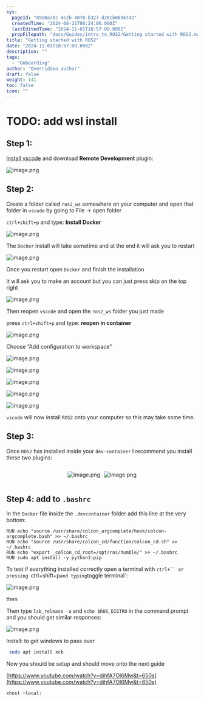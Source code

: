 ```yaml
---
sys:
  pageId: "89e0a78c-4e2b-4070-b327-d28cb0694742"
  createdTime: "2024-08-21T00:24:00.000Z"
  lastEditedTime: "2024-11-01T18:57:00.000Z"
  propFilepath: "docs/Guides/intro_to_ROS2/Getting started with ROS2.md"
title: "Getting started with ROS2"
date: "2024-11-01T18:57:00.000Z"
description: ""
tags:
  - "Onboarding"
author: "Overridden author"
draft: false
weight: 141
toc: false
icon: ""
---
```


# TODO: add wsl install

## Step 1:

[Install vscode](https://code.visualstudio.com/download) and download **Remote Development** plugin:

![image.png](https://prod-files-secure.s3.us-west-2.amazonaws.com/d518164a-d88e-44d1-a4ee-3adb3bd8bce0/efb52993-1881-4a40-b95e-6f020334f022/image.png?X-Amz-Algorithm=AWS4-HMAC-SHA256&X-Amz-Content-Sha256=UNSIGNED-PAYLOAD&X-Amz-Credential=ASIAZI2LB4667LKDG7CQ%2F20250325%2Fus-west-2%2Fs3%2Faws4_request&X-Amz-Date=20250325T181135Z&X-Amz-Expires=3600&X-Amz-Security-Token=IQoJb3JpZ2luX2VjELH%2F%2F%2F%2F%2F%2F%2F%2F%2F%2FwEaCXVzLXdlc3QtMiJHMEUCIBhJUB91SpQLRN8s1fqFR1JjZ8SEB2BnejkT558nJYY%2BAiEAqa0NXO%2FwYWNV%2BA%2BJnhMxsMERJF32ju2L3ZYZpdfr8nkq%2FwMIGhAAGgw2Mzc0MjMxODM4MDUiDAtWaxBJhRZdRlXQ4SrcA0HVv2j6ZQZQ1wK2%2B8jHB73tl4IpYxZVymwc%2FBmsqtaDBNzHiIUC5LQLEXH5RwkN1VrfG4aizS3tWWaPh%2FnTLS9ZEZx1ovkDb4q%2FrDla9JoJCd5OIihFIeJSKNWY794%2BbWThSdUsbe8ongLlk2oMlnYXnjpZkHCxySj%2B7xyV8OMdD2M7kcpbInyM5qWdhXTPc1EUr2wDptlqd2o3%2BcaY8LU6Ey0yx4z5eDZCiz%2FQ4bt2L%2BiE7aPbGrk6K4H4T4mp5ELRBwiIFR0e4UTqlbtoFqDYpJbDTJQfkvXnsPXz8tSxoLIOUZTfwXC%2FFJilt3RjOzVC%2Blx8kR78JvAe6coyupUHNCZT9l8U5qjdN2ZNBr8fro%2FPdQH2yfa4i4lvomvle9mNMTsobbDPrn2f9Z3IVvIn679Wvl8ngVFtw4fd3gsH%2B3k4JwDP5ZMGRR1Ilvr4RakHqNIlL9uJyX5nJcO9pKgov%2Be%2BrXo07TCjZ6IcZmH5y1Dgkl68GSD%2BfoeiAYbVf9BfW3N%2BwQQcCKiOTiBt%2FjALcORZJvZeTNEgvWaeL1ngvi8meflVSy3y%2Bgr4qOSd7ZI7I9TwYst50uS5ictid9tkybPj89GAgSYS0gFeYO72wF%2BM3Eo3h2rIFUJnMLbFi78GOqUB676235jEoBV6o%2FucpHXdN2%2Fzs72ZahyLFud4UBPQFWf0%2F3KYSfTB%2BEQkI24VIUFCKAEn%2BOzIhSyf3b6N2SgaEVlj%2FGBTINTbcM8RISOoRVDs5KpcXZ9USWcQJbtjY7jCAdBPaAp52A3VZO0C8TzTUAk5EWFI8gxk2PubTA5a5LTRJF60mn6ZQzxIxuMgf9XtolzNV0MLRU6t3%2BlkjHbvt9CcyGq0&X-Amz-Signature=3b658e739bff47f8a1a00f0e28a8fcead2fab1c5e296e4cc6132f86dcdb764f1&X-Amz-SignedHeaders=host&x-id=GetObject)

## Step 2:

Create a folder called `ros2_ws` somewhere on your computer and open that folder in `vscode` by going to File → open folder 

`ctrl+shift+p` and type: **Install Docker**

![image.png](https://prod-files-secure.s3.us-west-2.amazonaws.com/d518164a-d88e-44d1-a4ee-3adb3bd8bce0/2269dc0e-1cd5-47ff-bceb-c04ad9b2eab0/image.png?X-Amz-Algorithm=AWS4-HMAC-SHA256&X-Amz-Content-Sha256=UNSIGNED-PAYLOAD&X-Amz-Credential=ASIAZI2LB4667LKDG7CQ%2F20250325%2Fus-west-2%2Fs3%2Faws4_request&X-Amz-Date=20250325T181135Z&X-Amz-Expires=3600&X-Amz-Security-Token=IQoJb3JpZ2luX2VjELH%2F%2F%2F%2F%2F%2F%2F%2F%2F%2FwEaCXVzLXdlc3QtMiJHMEUCIBhJUB91SpQLRN8s1fqFR1JjZ8SEB2BnejkT558nJYY%2BAiEAqa0NXO%2FwYWNV%2BA%2BJnhMxsMERJF32ju2L3ZYZpdfr8nkq%2FwMIGhAAGgw2Mzc0MjMxODM4MDUiDAtWaxBJhRZdRlXQ4SrcA0HVv2j6ZQZQ1wK2%2B8jHB73tl4IpYxZVymwc%2FBmsqtaDBNzHiIUC5LQLEXH5RwkN1VrfG4aizS3tWWaPh%2FnTLS9ZEZx1ovkDb4q%2FrDla9JoJCd5OIihFIeJSKNWY794%2BbWThSdUsbe8ongLlk2oMlnYXnjpZkHCxySj%2B7xyV8OMdD2M7kcpbInyM5qWdhXTPc1EUr2wDptlqd2o3%2BcaY8LU6Ey0yx4z5eDZCiz%2FQ4bt2L%2BiE7aPbGrk6K4H4T4mp5ELRBwiIFR0e4UTqlbtoFqDYpJbDTJQfkvXnsPXz8tSxoLIOUZTfwXC%2FFJilt3RjOzVC%2Blx8kR78JvAe6coyupUHNCZT9l8U5qjdN2ZNBr8fro%2FPdQH2yfa4i4lvomvle9mNMTsobbDPrn2f9Z3IVvIn679Wvl8ngVFtw4fd3gsH%2B3k4JwDP5ZMGRR1Ilvr4RakHqNIlL9uJyX5nJcO9pKgov%2Be%2BrXo07TCjZ6IcZmH5y1Dgkl68GSD%2BfoeiAYbVf9BfW3N%2BwQQcCKiOTiBt%2FjALcORZJvZeTNEgvWaeL1ngvi8meflVSy3y%2Bgr4qOSd7ZI7I9TwYst50uS5ictid9tkybPj89GAgSYS0gFeYO72wF%2BM3Eo3h2rIFUJnMLbFi78GOqUB676235jEoBV6o%2FucpHXdN2%2Fzs72ZahyLFud4UBPQFWf0%2F3KYSfTB%2BEQkI24VIUFCKAEn%2BOzIhSyf3b6N2SgaEVlj%2FGBTINTbcM8RISOoRVDs5KpcXZ9USWcQJbtjY7jCAdBPaAp52A3VZO0C8TzTUAk5EWFI8gxk2PubTA5a5LTRJF60mn6ZQzxIxuMgf9XtolzNV0MLRU6t3%2BlkjHbvt9CcyGq0&X-Amz-Signature=3774b50d3411b398346afba1fcf0928f61972d53a42c36503459cc77b225e937&X-Amz-SignedHeaders=host&x-id=GetObject)

The `Docker` install will take sometime and at the end it will ask you to restart

![image.png](https://prod-files-secure.s3.us-west-2.amazonaws.com/d518164a-d88e-44d1-a4ee-3adb3bd8bce0/ed233f78-be33-4b1f-b89c-9c346c0e961e/image.png?X-Amz-Algorithm=AWS4-HMAC-SHA256&X-Amz-Content-Sha256=UNSIGNED-PAYLOAD&X-Amz-Credential=ASIAZI2LB4667LKDG7CQ%2F20250325%2Fus-west-2%2Fs3%2Faws4_request&X-Amz-Date=20250325T181135Z&X-Amz-Expires=3600&X-Amz-Security-Token=IQoJb3JpZ2luX2VjELH%2F%2F%2F%2F%2F%2F%2F%2F%2F%2FwEaCXVzLXdlc3QtMiJHMEUCIBhJUB91SpQLRN8s1fqFR1JjZ8SEB2BnejkT558nJYY%2BAiEAqa0NXO%2FwYWNV%2BA%2BJnhMxsMERJF32ju2L3ZYZpdfr8nkq%2FwMIGhAAGgw2Mzc0MjMxODM4MDUiDAtWaxBJhRZdRlXQ4SrcA0HVv2j6ZQZQ1wK2%2B8jHB73tl4IpYxZVymwc%2FBmsqtaDBNzHiIUC5LQLEXH5RwkN1VrfG4aizS3tWWaPh%2FnTLS9ZEZx1ovkDb4q%2FrDla9JoJCd5OIihFIeJSKNWY794%2BbWThSdUsbe8ongLlk2oMlnYXnjpZkHCxySj%2B7xyV8OMdD2M7kcpbInyM5qWdhXTPc1EUr2wDptlqd2o3%2BcaY8LU6Ey0yx4z5eDZCiz%2FQ4bt2L%2BiE7aPbGrk6K4H4T4mp5ELRBwiIFR0e4UTqlbtoFqDYpJbDTJQfkvXnsPXz8tSxoLIOUZTfwXC%2FFJilt3RjOzVC%2Blx8kR78JvAe6coyupUHNCZT9l8U5qjdN2ZNBr8fro%2FPdQH2yfa4i4lvomvle9mNMTsobbDPrn2f9Z3IVvIn679Wvl8ngVFtw4fd3gsH%2B3k4JwDP5ZMGRR1Ilvr4RakHqNIlL9uJyX5nJcO9pKgov%2Be%2BrXo07TCjZ6IcZmH5y1Dgkl68GSD%2BfoeiAYbVf9BfW3N%2BwQQcCKiOTiBt%2FjALcORZJvZeTNEgvWaeL1ngvi8meflVSy3y%2Bgr4qOSd7ZI7I9TwYst50uS5ictid9tkybPj89GAgSYS0gFeYO72wF%2BM3Eo3h2rIFUJnMLbFi78GOqUB676235jEoBV6o%2FucpHXdN2%2Fzs72ZahyLFud4UBPQFWf0%2F3KYSfTB%2BEQkI24VIUFCKAEn%2BOzIhSyf3b6N2SgaEVlj%2FGBTINTbcM8RISOoRVDs5KpcXZ9USWcQJbtjY7jCAdBPaAp52A3VZO0C8TzTUAk5EWFI8gxk2PubTA5a5LTRJF60mn6ZQzxIxuMgf9XtolzNV0MLRU6t3%2BlkjHbvt9CcyGq0&X-Amz-Signature=5c189935aa1441705335fa988e424aea13941a74c49a3499087b5e824f0654d4&X-Amz-SignedHeaders=host&x-id=GetObject)

Once you restart open `Docker` and finish the installation

It will ask you to make an account but you can just press skip on the top right

![image.png](https://prod-files-secure.s3.us-west-2.amazonaws.com/d518164a-d88e-44d1-a4ee-3adb3bd8bce0/21010ad9-1659-4fd9-9f59-9932a09b2a3d/image.png?X-Amz-Algorithm=AWS4-HMAC-SHA256&X-Amz-Content-Sha256=UNSIGNED-PAYLOAD&X-Amz-Credential=ASIAZI2LB4667LKDG7CQ%2F20250325%2Fus-west-2%2Fs3%2Faws4_request&X-Amz-Date=20250325T181135Z&X-Amz-Expires=3600&X-Amz-Security-Token=IQoJb3JpZ2luX2VjELH%2F%2F%2F%2F%2F%2F%2F%2F%2F%2FwEaCXVzLXdlc3QtMiJHMEUCIBhJUB91SpQLRN8s1fqFR1JjZ8SEB2BnejkT558nJYY%2BAiEAqa0NXO%2FwYWNV%2BA%2BJnhMxsMERJF32ju2L3ZYZpdfr8nkq%2FwMIGhAAGgw2Mzc0MjMxODM4MDUiDAtWaxBJhRZdRlXQ4SrcA0HVv2j6ZQZQ1wK2%2B8jHB73tl4IpYxZVymwc%2FBmsqtaDBNzHiIUC5LQLEXH5RwkN1VrfG4aizS3tWWaPh%2FnTLS9ZEZx1ovkDb4q%2FrDla9JoJCd5OIihFIeJSKNWY794%2BbWThSdUsbe8ongLlk2oMlnYXnjpZkHCxySj%2B7xyV8OMdD2M7kcpbInyM5qWdhXTPc1EUr2wDptlqd2o3%2BcaY8LU6Ey0yx4z5eDZCiz%2FQ4bt2L%2BiE7aPbGrk6K4H4T4mp5ELRBwiIFR0e4UTqlbtoFqDYpJbDTJQfkvXnsPXz8tSxoLIOUZTfwXC%2FFJilt3RjOzVC%2Blx8kR78JvAe6coyupUHNCZT9l8U5qjdN2ZNBr8fro%2FPdQH2yfa4i4lvomvle9mNMTsobbDPrn2f9Z3IVvIn679Wvl8ngVFtw4fd3gsH%2B3k4JwDP5ZMGRR1Ilvr4RakHqNIlL9uJyX5nJcO9pKgov%2Be%2BrXo07TCjZ6IcZmH5y1Dgkl68GSD%2BfoeiAYbVf9BfW3N%2BwQQcCKiOTiBt%2FjALcORZJvZeTNEgvWaeL1ngvi8meflVSy3y%2Bgr4qOSd7ZI7I9TwYst50uS5ictid9tkybPj89GAgSYS0gFeYO72wF%2BM3Eo3h2rIFUJnMLbFi78GOqUB676235jEoBV6o%2FucpHXdN2%2Fzs72ZahyLFud4UBPQFWf0%2F3KYSfTB%2BEQkI24VIUFCKAEn%2BOzIhSyf3b6N2SgaEVlj%2FGBTINTbcM8RISOoRVDs5KpcXZ9USWcQJbtjY7jCAdBPaAp52A3VZO0C8TzTUAk5EWFI8gxk2PubTA5a5LTRJF60mn6ZQzxIxuMgf9XtolzNV0MLRU6t3%2BlkjHbvt9CcyGq0&X-Amz-Signature=9fd4efdb18a9bcb1678dccb17201a17a6a2531450fff91c35151d51ae309a713&X-Amz-SignedHeaders=host&x-id=GetObject)

Then reopen `vscode` and open the `ros2_ws` folder you just made

press `ctrl+shift+p` and type: **reopen in container**

![image.png](https://prod-files-secure.s3.us-west-2.amazonaws.com/d518164a-d88e-44d1-a4ee-3adb3bd8bce0/4e93b8c2-41ad-488c-8095-c74205196118/image.png?X-Amz-Algorithm=AWS4-HMAC-SHA256&X-Amz-Content-Sha256=UNSIGNED-PAYLOAD&X-Amz-Credential=ASIAZI2LB4667LKDG7CQ%2F20250325%2Fus-west-2%2Fs3%2Faws4_request&X-Amz-Date=20250325T181135Z&X-Amz-Expires=3600&X-Amz-Security-Token=IQoJb3JpZ2luX2VjELH%2F%2F%2F%2F%2F%2F%2F%2F%2F%2FwEaCXVzLXdlc3QtMiJHMEUCIBhJUB91SpQLRN8s1fqFR1JjZ8SEB2BnejkT558nJYY%2BAiEAqa0NXO%2FwYWNV%2BA%2BJnhMxsMERJF32ju2L3ZYZpdfr8nkq%2FwMIGhAAGgw2Mzc0MjMxODM4MDUiDAtWaxBJhRZdRlXQ4SrcA0HVv2j6ZQZQ1wK2%2B8jHB73tl4IpYxZVymwc%2FBmsqtaDBNzHiIUC5LQLEXH5RwkN1VrfG4aizS3tWWaPh%2FnTLS9ZEZx1ovkDb4q%2FrDla9JoJCd5OIihFIeJSKNWY794%2BbWThSdUsbe8ongLlk2oMlnYXnjpZkHCxySj%2B7xyV8OMdD2M7kcpbInyM5qWdhXTPc1EUr2wDptlqd2o3%2BcaY8LU6Ey0yx4z5eDZCiz%2FQ4bt2L%2BiE7aPbGrk6K4H4T4mp5ELRBwiIFR0e4UTqlbtoFqDYpJbDTJQfkvXnsPXz8tSxoLIOUZTfwXC%2FFJilt3RjOzVC%2Blx8kR78JvAe6coyupUHNCZT9l8U5qjdN2ZNBr8fro%2FPdQH2yfa4i4lvomvle9mNMTsobbDPrn2f9Z3IVvIn679Wvl8ngVFtw4fd3gsH%2B3k4JwDP5ZMGRR1Ilvr4RakHqNIlL9uJyX5nJcO9pKgov%2Be%2BrXo07TCjZ6IcZmH5y1Dgkl68GSD%2BfoeiAYbVf9BfW3N%2BwQQcCKiOTiBt%2FjALcORZJvZeTNEgvWaeL1ngvi8meflVSy3y%2Bgr4qOSd7ZI7I9TwYst50uS5ictid9tkybPj89GAgSYS0gFeYO72wF%2BM3Eo3h2rIFUJnMLbFi78GOqUB676235jEoBV6o%2FucpHXdN2%2Fzs72ZahyLFud4UBPQFWf0%2F3KYSfTB%2BEQkI24VIUFCKAEn%2BOzIhSyf3b6N2SgaEVlj%2FGBTINTbcM8RISOoRVDs5KpcXZ9USWcQJbtjY7jCAdBPaAp52A3VZO0C8TzTUAk5EWFI8gxk2PubTA5a5LTRJF60mn6ZQzxIxuMgf9XtolzNV0MLRU6t3%2BlkjHbvt9CcyGq0&X-Amz-Signature=49dddd178a8d9b38b7e34e449d025dfa00b2e946565b3edf8ba3d474a4d55f66&X-Amz-SignedHeaders=host&x-id=GetObject)

Choose “Add configuration to workspace”

![image.png](https://prod-files-secure.s3.us-west-2.amazonaws.com/d518164a-d88e-44d1-a4ee-3adb3bd8bce0/9560b282-5060-4989-ba37-97e7b2c22476/image.png?X-Amz-Algorithm=AWS4-HMAC-SHA256&X-Amz-Content-Sha256=UNSIGNED-PAYLOAD&X-Amz-Credential=ASIAZI2LB4667LKDG7CQ%2F20250325%2Fus-west-2%2Fs3%2Faws4_request&X-Amz-Date=20250325T181135Z&X-Amz-Expires=3600&X-Amz-Security-Token=IQoJb3JpZ2luX2VjELH%2F%2F%2F%2F%2F%2F%2F%2F%2F%2FwEaCXVzLXdlc3QtMiJHMEUCIBhJUB91SpQLRN8s1fqFR1JjZ8SEB2BnejkT558nJYY%2BAiEAqa0NXO%2FwYWNV%2BA%2BJnhMxsMERJF32ju2L3ZYZpdfr8nkq%2FwMIGhAAGgw2Mzc0MjMxODM4MDUiDAtWaxBJhRZdRlXQ4SrcA0HVv2j6ZQZQ1wK2%2B8jHB73tl4IpYxZVymwc%2FBmsqtaDBNzHiIUC5LQLEXH5RwkN1VrfG4aizS3tWWaPh%2FnTLS9ZEZx1ovkDb4q%2FrDla9JoJCd5OIihFIeJSKNWY794%2BbWThSdUsbe8ongLlk2oMlnYXnjpZkHCxySj%2B7xyV8OMdD2M7kcpbInyM5qWdhXTPc1EUr2wDptlqd2o3%2BcaY8LU6Ey0yx4z5eDZCiz%2FQ4bt2L%2BiE7aPbGrk6K4H4T4mp5ELRBwiIFR0e4UTqlbtoFqDYpJbDTJQfkvXnsPXz8tSxoLIOUZTfwXC%2FFJilt3RjOzVC%2Blx8kR78JvAe6coyupUHNCZT9l8U5qjdN2ZNBr8fro%2FPdQH2yfa4i4lvomvle9mNMTsobbDPrn2f9Z3IVvIn679Wvl8ngVFtw4fd3gsH%2B3k4JwDP5ZMGRR1Ilvr4RakHqNIlL9uJyX5nJcO9pKgov%2Be%2BrXo07TCjZ6IcZmH5y1Dgkl68GSD%2BfoeiAYbVf9BfW3N%2BwQQcCKiOTiBt%2FjALcORZJvZeTNEgvWaeL1ngvi8meflVSy3y%2Bgr4qOSd7ZI7I9TwYst50uS5ictid9tkybPj89GAgSYS0gFeYO72wF%2BM3Eo3h2rIFUJnMLbFi78GOqUB676235jEoBV6o%2FucpHXdN2%2Fzs72ZahyLFud4UBPQFWf0%2F3KYSfTB%2BEQkI24VIUFCKAEn%2BOzIhSyf3b6N2SgaEVlj%2FGBTINTbcM8RISOoRVDs5KpcXZ9USWcQJbtjY7jCAdBPaAp52A3VZO0C8TzTUAk5EWFI8gxk2PubTA5a5LTRJF60mn6ZQzxIxuMgf9XtolzNV0MLRU6t3%2BlkjHbvt9CcyGq0&X-Amz-Signature=5e3c57b62835c3fce1f0083042864ebcf331d2e77acc73df36dde33483a1a941&X-Amz-SignedHeaders=host&x-id=GetObject)

![image.png](https://prod-files-secure.s3.us-west-2.amazonaws.com/d518164a-d88e-44d1-a4ee-3adb3bd8bce0/2ee63f81-886b-48e8-a553-dc6e5eac99e4/image.png?X-Amz-Algorithm=AWS4-HMAC-SHA256&X-Amz-Content-Sha256=UNSIGNED-PAYLOAD&X-Amz-Credential=ASIAZI2LB4667LKDG7CQ%2F20250325%2Fus-west-2%2Fs3%2Faws4_request&X-Amz-Date=20250325T181135Z&X-Amz-Expires=3600&X-Amz-Security-Token=IQoJb3JpZ2luX2VjELH%2F%2F%2F%2F%2F%2F%2F%2F%2F%2FwEaCXVzLXdlc3QtMiJHMEUCIBhJUB91SpQLRN8s1fqFR1JjZ8SEB2BnejkT558nJYY%2BAiEAqa0NXO%2FwYWNV%2BA%2BJnhMxsMERJF32ju2L3ZYZpdfr8nkq%2FwMIGhAAGgw2Mzc0MjMxODM4MDUiDAtWaxBJhRZdRlXQ4SrcA0HVv2j6ZQZQ1wK2%2B8jHB73tl4IpYxZVymwc%2FBmsqtaDBNzHiIUC5LQLEXH5RwkN1VrfG4aizS3tWWaPh%2FnTLS9ZEZx1ovkDb4q%2FrDla9JoJCd5OIihFIeJSKNWY794%2BbWThSdUsbe8ongLlk2oMlnYXnjpZkHCxySj%2B7xyV8OMdD2M7kcpbInyM5qWdhXTPc1EUr2wDptlqd2o3%2BcaY8LU6Ey0yx4z5eDZCiz%2FQ4bt2L%2BiE7aPbGrk6K4H4T4mp5ELRBwiIFR0e4UTqlbtoFqDYpJbDTJQfkvXnsPXz8tSxoLIOUZTfwXC%2FFJilt3RjOzVC%2Blx8kR78JvAe6coyupUHNCZT9l8U5qjdN2ZNBr8fro%2FPdQH2yfa4i4lvomvle9mNMTsobbDPrn2f9Z3IVvIn679Wvl8ngVFtw4fd3gsH%2B3k4JwDP5ZMGRR1Ilvr4RakHqNIlL9uJyX5nJcO9pKgov%2Be%2BrXo07TCjZ6IcZmH5y1Dgkl68GSD%2BfoeiAYbVf9BfW3N%2BwQQcCKiOTiBt%2FjALcORZJvZeTNEgvWaeL1ngvi8meflVSy3y%2Bgr4qOSd7ZI7I9TwYst50uS5ictid9tkybPj89GAgSYS0gFeYO72wF%2BM3Eo3h2rIFUJnMLbFi78GOqUB676235jEoBV6o%2FucpHXdN2%2Fzs72ZahyLFud4UBPQFWf0%2F3KYSfTB%2BEQkI24VIUFCKAEn%2BOzIhSyf3b6N2SgaEVlj%2FGBTINTbcM8RISOoRVDs5KpcXZ9USWcQJbtjY7jCAdBPaAp52A3VZO0C8TzTUAk5EWFI8gxk2PubTA5a5LTRJF60mn6ZQzxIxuMgf9XtolzNV0MLRU6t3%2BlkjHbvt9CcyGq0&X-Amz-Signature=d1e775e8eb6e7a0aafd6bba39e6719fab070f874aa795b3b908d9a577021171b&X-Amz-SignedHeaders=host&x-id=GetObject)

![image.png](https://prod-files-secure.s3.us-west-2.amazonaws.com/d518164a-d88e-44d1-a4ee-3adb3bd8bce0/ae1580b2-b048-407e-aed9-b584224a7a04/image.png?X-Amz-Algorithm=AWS4-HMAC-SHA256&X-Amz-Content-Sha256=UNSIGNED-PAYLOAD&X-Amz-Credential=ASIAZI2LB4667LKDG7CQ%2F20250325%2Fus-west-2%2Fs3%2Faws4_request&X-Amz-Date=20250325T181135Z&X-Amz-Expires=3600&X-Amz-Security-Token=IQoJb3JpZ2luX2VjELH%2F%2F%2F%2F%2F%2F%2F%2F%2F%2FwEaCXVzLXdlc3QtMiJHMEUCIBhJUB91SpQLRN8s1fqFR1JjZ8SEB2BnejkT558nJYY%2BAiEAqa0NXO%2FwYWNV%2BA%2BJnhMxsMERJF32ju2L3ZYZpdfr8nkq%2FwMIGhAAGgw2Mzc0MjMxODM4MDUiDAtWaxBJhRZdRlXQ4SrcA0HVv2j6ZQZQ1wK2%2B8jHB73tl4IpYxZVymwc%2FBmsqtaDBNzHiIUC5LQLEXH5RwkN1VrfG4aizS3tWWaPh%2FnTLS9ZEZx1ovkDb4q%2FrDla9JoJCd5OIihFIeJSKNWY794%2BbWThSdUsbe8ongLlk2oMlnYXnjpZkHCxySj%2B7xyV8OMdD2M7kcpbInyM5qWdhXTPc1EUr2wDptlqd2o3%2BcaY8LU6Ey0yx4z5eDZCiz%2FQ4bt2L%2BiE7aPbGrk6K4H4T4mp5ELRBwiIFR0e4UTqlbtoFqDYpJbDTJQfkvXnsPXz8tSxoLIOUZTfwXC%2FFJilt3RjOzVC%2Blx8kR78JvAe6coyupUHNCZT9l8U5qjdN2ZNBr8fro%2FPdQH2yfa4i4lvomvle9mNMTsobbDPrn2f9Z3IVvIn679Wvl8ngVFtw4fd3gsH%2B3k4JwDP5ZMGRR1Ilvr4RakHqNIlL9uJyX5nJcO9pKgov%2Be%2BrXo07TCjZ6IcZmH5y1Dgkl68GSD%2BfoeiAYbVf9BfW3N%2BwQQcCKiOTiBt%2FjALcORZJvZeTNEgvWaeL1ngvi8meflVSy3y%2Bgr4qOSd7ZI7I9TwYst50uS5ictid9tkybPj89GAgSYS0gFeYO72wF%2BM3Eo3h2rIFUJnMLbFi78GOqUB676235jEoBV6o%2FucpHXdN2%2Fzs72ZahyLFud4UBPQFWf0%2F3KYSfTB%2BEQkI24VIUFCKAEn%2BOzIhSyf3b6N2SgaEVlj%2FGBTINTbcM8RISOoRVDs5KpcXZ9USWcQJbtjY7jCAdBPaAp52A3VZO0C8TzTUAk5EWFI8gxk2PubTA5a5LTRJF60mn6ZQzxIxuMgf9XtolzNV0MLRU6t3%2BlkjHbvt9CcyGq0&X-Amz-Signature=74d9f09afa61dca9d8155cae3f5d12426a165f277d446bf2df2d824b69e91ce2&X-Amz-SignedHeaders=host&x-id=GetObject)

![image.png](https://prod-files-secure.s3.us-west-2.amazonaws.com/d518164a-d88e-44d1-a4ee-3adb3bd8bce0/53255b28-f75e-430f-b9e3-c0ac8577e42b/image.png?X-Amz-Algorithm=AWS4-HMAC-SHA256&X-Amz-Content-Sha256=UNSIGNED-PAYLOAD&X-Amz-Credential=ASIAZI2LB4667LKDG7CQ%2F20250325%2Fus-west-2%2Fs3%2Faws4_request&X-Amz-Date=20250325T181135Z&X-Amz-Expires=3600&X-Amz-Security-Token=IQoJb3JpZ2luX2VjELH%2F%2F%2F%2F%2F%2F%2F%2F%2F%2FwEaCXVzLXdlc3QtMiJHMEUCIBhJUB91SpQLRN8s1fqFR1JjZ8SEB2BnejkT558nJYY%2BAiEAqa0NXO%2FwYWNV%2BA%2BJnhMxsMERJF32ju2L3ZYZpdfr8nkq%2FwMIGhAAGgw2Mzc0MjMxODM4MDUiDAtWaxBJhRZdRlXQ4SrcA0HVv2j6ZQZQ1wK2%2B8jHB73tl4IpYxZVymwc%2FBmsqtaDBNzHiIUC5LQLEXH5RwkN1VrfG4aizS3tWWaPh%2FnTLS9ZEZx1ovkDb4q%2FrDla9JoJCd5OIihFIeJSKNWY794%2BbWThSdUsbe8ongLlk2oMlnYXnjpZkHCxySj%2B7xyV8OMdD2M7kcpbInyM5qWdhXTPc1EUr2wDptlqd2o3%2BcaY8LU6Ey0yx4z5eDZCiz%2FQ4bt2L%2BiE7aPbGrk6K4H4T4mp5ELRBwiIFR0e4UTqlbtoFqDYpJbDTJQfkvXnsPXz8tSxoLIOUZTfwXC%2FFJilt3RjOzVC%2Blx8kR78JvAe6coyupUHNCZT9l8U5qjdN2ZNBr8fro%2FPdQH2yfa4i4lvomvle9mNMTsobbDPrn2f9Z3IVvIn679Wvl8ngVFtw4fd3gsH%2B3k4JwDP5ZMGRR1Ilvr4RakHqNIlL9uJyX5nJcO9pKgov%2Be%2BrXo07TCjZ6IcZmH5y1Dgkl68GSD%2BfoeiAYbVf9BfW3N%2BwQQcCKiOTiBt%2FjALcORZJvZeTNEgvWaeL1ngvi8meflVSy3y%2Bgr4qOSd7ZI7I9TwYst50uS5ictid9tkybPj89GAgSYS0gFeYO72wF%2BM3Eo3h2rIFUJnMLbFi78GOqUB676235jEoBV6o%2FucpHXdN2%2Fzs72ZahyLFud4UBPQFWf0%2F3KYSfTB%2BEQkI24VIUFCKAEn%2BOzIhSyf3b6N2SgaEVlj%2FGBTINTbcM8RISOoRVDs5KpcXZ9USWcQJbtjY7jCAdBPaAp52A3VZO0C8TzTUAk5EWFI8gxk2PubTA5a5LTRJF60mn6ZQzxIxuMgf9XtolzNV0MLRU6t3%2BlkjHbvt9CcyGq0&X-Amz-Signature=0bc8e9d12ae8b339c07c5f78860233858bad42e46bda567d4b011a32b25f5d5f&X-Amz-SignedHeaders=host&x-id=GetObject)

![image.png](https://prod-files-secure.s3.us-west-2.amazonaws.com/d518164a-d88e-44d1-a4ee-3adb3bd8bce0/7c562767-5af9-4ffb-97d1-327bcdf4ee00/image.png?X-Amz-Algorithm=AWS4-HMAC-SHA256&X-Amz-Content-Sha256=UNSIGNED-PAYLOAD&X-Amz-Credential=ASIAZI2LB4667LKDG7CQ%2F20250325%2Fus-west-2%2Fs3%2Faws4_request&X-Amz-Date=20250325T181135Z&X-Amz-Expires=3600&X-Amz-Security-Token=IQoJb3JpZ2luX2VjELH%2F%2F%2F%2F%2F%2F%2F%2F%2F%2FwEaCXVzLXdlc3QtMiJHMEUCIBhJUB91SpQLRN8s1fqFR1JjZ8SEB2BnejkT558nJYY%2BAiEAqa0NXO%2FwYWNV%2BA%2BJnhMxsMERJF32ju2L3ZYZpdfr8nkq%2FwMIGhAAGgw2Mzc0MjMxODM4MDUiDAtWaxBJhRZdRlXQ4SrcA0HVv2j6ZQZQ1wK2%2B8jHB73tl4IpYxZVymwc%2FBmsqtaDBNzHiIUC5LQLEXH5RwkN1VrfG4aizS3tWWaPh%2FnTLS9ZEZx1ovkDb4q%2FrDla9JoJCd5OIihFIeJSKNWY794%2BbWThSdUsbe8ongLlk2oMlnYXnjpZkHCxySj%2B7xyV8OMdD2M7kcpbInyM5qWdhXTPc1EUr2wDptlqd2o3%2BcaY8LU6Ey0yx4z5eDZCiz%2FQ4bt2L%2BiE7aPbGrk6K4H4T4mp5ELRBwiIFR0e4UTqlbtoFqDYpJbDTJQfkvXnsPXz8tSxoLIOUZTfwXC%2FFJilt3RjOzVC%2Blx8kR78JvAe6coyupUHNCZT9l8U5qjdN2ZNBr8fro%2FPdQH2yfa4i4lvomvle9mNMTsobbDPrn2f9Z3IVvIn679Wvl8ngVFtw4fd3gsH%2B3k4JwDP5ZMGRR1Ilvr4RakHqNIlL9uJyX5nJcO9pKgov%2Be%2BrXo07TCjZ6IcZmH5y1Dgkl68GSD%2BfoeiAYbVf9BfW3N%2BwQQcCKiOTiBt%2FjALcORZJvZeTNEgvWaeL1ngvi8meflVSy3y%2Bgr4qOSd7ZI7I9TwYst50uS5ictid9tkybPj89GAgSYS0gFeYO72wF%2BM3Eo3h2rIFUJnMLbFi78GOqUB676235jEoBV6o%2FucpHXdN2%2Fzs72ZahyLFud4UBPQFWf0%2F3KYSfTB%2BEQkI24VIUFCKAEn%2BOzIhSyf3b6N2SgaEVlj%2FGBTINTbcM8RISOoRVDs5KpcXZ9USWcQJbtjY7jCAdBPaAp52A3VZO0C8TzTUAk5EWFI8gxk2PubTA5a5LTRJF60mn6ZQzxIxuMgf9XtolzNV0MLRU6t3%2BlkjHbvt9CcyGq0&X-Amz-Signature=9f1dc864d635e997b08f81b62f5923d30508fdb239332439f7b38b3af0e1337c&X-Amz-SignedHeaders=host&x-id=GetObject)

`vscode` will now install `ROS2` onto your computer so this may take some time.

## Step 3:

Once `ROS2` has installed inside your `dev-container` I recommend you install these two plugins:

<div style="display: flex;flex-direction: row; column-gap:10px; max-width: 630px;justify-content: center;">
<div>

![image.png](https://prod-files-secure.s3.us-west-2.amazonaws.com/d518164a-d88e-44d1-a4ee-3adb3bd8bce0/3fc3d550-5a54-4ba1-ba6b-faa01cdb7369/image.png?X-Amz-Algorithm=AWS4-HMAC-SHA256&X-Amz-Content-Sha256=UNSIGNED-PAYLOAD&X-Amz-Credential=ASIAZI2LB466TOLO6WGR%2F20250325%2Fus-west-2%2Fs3%2Faws4_request&X-Amz-Date=20250325T181139Z&X-Amz-Expires=3600&X-Amz-Security-Token=IQoJb3JpZ2luX2VjELH%2F%2F%2F%2F%2F%2F%2F%2F%2F%2FwEaCXVzLXdlc3QtMiJIMEYCIQCgdE3Hl3QpJsES8fmjebzDtx1Kw9HpwW7GFMzg3eCk%2FwIhAPJ%2FqcCBDIalziPT8Se9SCLWEeyd7PUnmL%2B4T9pTDds1Kv8DCBoQABoMNjM3NDIzMTgzODA1IgwfeC1mTCMnPmSc9oAq3AP9uNVFO2pp2rujfy5SDWYu7CeDV7FV%2BqphPVk7snDy0l7sSYwibDgBrRnMrCTAs%2BWqdz5Fof4Daj4fN%2Bgoj8CJCGrkG99NHXbJtJubpweg71GeTsdSCRXg5z5OO%2FIsCYvutMJoTsRSv%2F3bKZFrIrncxm6vk%2FGyELFpDz3QkzMkldMBVXb7A7KTuwZGtorjAUj75kD9eUvi3f0noNILfP08yLJNUloXW4smhzkl24LJJ24OivZnDB9avHonCfJ0J96hPOHRC3RcREHP7yCUtK7aFqIfFVXfxrbgnPApFn5n2wMEptnHViE%2FdUmxbMtis63l6vGwhPtv4BsXRwVJXMfC6uxHO5lxeAYL5%2BBqD6XkIowPG76XlxEU4WUr%2BdkfA0nFZWQuzsCRV5iwO%2BMzNB3OBZfOqMXi3xRkfbIoF4hsi62vFDSvvKe%2FXVagUQU7t9AJ6tYJoj0XzH3GdiYIoKqCUqEcanQcvqTkz34SIgnyC6siwLyP251grbe4b9HkaoArhIOBDJtbEHo%2BPOi27dvwhKDLJZMLppTkaOvJoKGN5ecvBhAq5Pscddt0o6pqWZzjsREzcv1QCJTlGiSiGdWJjRsEyMQtUd2sECLHqRlfzTBKM7JCFiBfTM9%2BtjDWxIu%2FBjqkAZkv6wy%2FcUGigKEgMzJ3Wbch0Qz7oxdtYyqSZO4sPKW8mITcF64zkKhbf%2B3zoaywjYwzEIrmyLQLAZCi%2B8PA1chs9IH8nJ1sC7NxveJOmhQkJ5D38dnaPDTGOYnjhm%2BiZqfJL0T4kY%2FfShQIaUXEWJNIrPvBCpxg9fRUAiGYDKoreqXgJGbc0xddpsfgwiFu%2FjxIRtIvzohCduFCkICCl5ClvTHa&X-Amz-Signature=1d512fc056c0f00614fbb000e4446dff08082fb067e6ca8a11e764f252df4599&X-Amz-SignedHeaders=host&x-id=GetObject)

</div>
<div>

![image.png](https://prod-files-secure.s3.us-west-2.amazonaws.com/d518164a-d88e-44d1-a4ee-3adb3bd8bce0/d994cc66-13c2-4093-a5a3-f84cf4601a82/image.png?X-Amz-Algorithm=AWS4-HMAC-SHA256&X-Amz-Content-Sha256=UNSIGNED-PAYLOAD&X-Amz-Credential=ASIAZI2LB4663DRK3OGH%2F20250325%2Fus-west-2%2Fs3%2Faws4_request&X-Amz-Date=20250325T181146Z&X-Amz-Expires=3600&X-Amz-Security-Token=IQoJb3JpZ2luX2VjELH%2F%2F%2F%2F%2F%2F%2F%2F%2F%2FwEaCXVzLXdlc3QtMiJIMEYCIQCwVxxx%2FepyKxuFbR2cYb25LYoZ%2FyqCN6VICOJ3HEwMogIhAM9cNzq8LtUkA8vuxTaZcgkbrVaLrMwkXgpiaJK5HddFKv8DCBoQABoMNjM3NDIzMTgzODA1Igz1dSpNiT8132KQiZsq3ANS4rBgTpbt1hV6St5nLyzCkSuq9QseX7PLZ2qtZW%2BWZGYgHEowhAHFFBbse5rUWZQsYUsqINli6OmExd%2Fnnk%2BylzKa8%2F7MVwghX3ehzaHENp6ZwxWBgC10uPI0NPd8DhEjufQ83Gl6%2BIhO1%2F4dDwvjlgB0wrG4%2BJWjQtPZpIA7kuU26Og4uukjMBgzb8oWmqPsMNxWQUS1U%2Bg4Np6UI2Kk8S0HnfJjsisHp1XqHdHMWPjxnK0hHm%2B2wJW3iuzJyExYrSbBTUDtWhfT%2B9nmmws3AinFPEg3tHSrqyd3JxJ0GjPS5xhNjlVTAIRkI9kcjU0PaA5x6AYYDNQkkczot36FAxzFYsy4z4wsSO1h3zmKo1xqPMJzVOceeyyDpBLCdgKAHYxp8uJTPh%2FM92Tgv8rUvyYEpKl9TELW3rBtIqkXAgixah7XJ2uoDv%2Bo9P0KNbacy5fg7df4yNQpv2p6ZnORT1okVW0UJUAnBqXstjaiyuZnam9Bjx7uXuR2K%2FPDJYWc5nqrM4HTyJDTohWyiaO7xBTkdvikBCpJt78VaeED8OsBznP5tB4KDETrNeBaupSoa5c7Jb1gtu%2FF1t52456b7CU0AnzuJbBZnMZ9U3oDaicrTNhznP4vF95WxDDxxIu%2FBjqkAW8Mt6h0NpaNvjrQjiZsW5FM7Vi0ylxWkqpuOxCdmDq0yYxvF7D5F6z0XY343yNq8hHzbECAhfXwB1lVpMrADV%2F4wZrk2r44Yis%2BRirHL8syfJx7Bp4mZkfcOjhUfO7Us2tgGurFOzu8pM4rfWlpgEDMRU0FWe0N8Ntjrn9ntrn8EtKIciqOamdOmpX2V1FZbTMcr0fB3w2PojGay9nR9Sjnddq8&X-Amz-Signature=6f624b4113efce67049fc9669771166a716e11e0595a22335e0840be8b7f6e93&X-Amz-SignedHeaders=host&x-id=GetObject)

</div>
</div>

## Step 4: add to `.bashrc`

In the `Docker` file inside the `.devcontainer` folder add this line at the very bottom: 

```docker
RUN echo "source /usr/share/colcon_argcomplete/hook/colcon-argcomplete.bash" >> ~/.bashrc
RUN echo "source /usr/share/colcon_cd/function/colcon_cd.sh" >> ~/.bashrc
RUN echo "export _colcon_cd_root=/opt/ros/humble/" >> ~/.bashrc
RUN sudo apt install -y python3-pip 
```

To test if everything installed correctly open a terminal with `ctrl+`` or pressing `ctrl+shift+p` and typing `toggle terminal`:

![image.png](https://prod-files-secure.s3.us-west-2.amazonaws.com/d518164a-d88e-44d1-a4ee-3adb3bd8bce0/6a4943d8-b04e-4c02-9a58-775f3384d1a5/image.png?X-Amz-Algorithm=AWS4-HMAC-SHA256&X-Amz-Content-Sha256=UNSIGNED-PAYLOAD&X-Amz-Credential=ASIAZI2LB4667LKDG7CQ%2F20250325%2Fus-west-2%2Fs3%2Faws4_request&X-Amz-Date=20250325T181135Z&X-Amz-Expires=3600&X-Amz-Security-Token=IQoJb3JpZ2luX2VjELH%2F%2F%2F%2F%2F%2F%2F%2F%2F%2FwEaCXVzLXdlc3QtMiJHMEUCIBhJUB91SpQLRN8s1fqFR1JjZ8SEB2BnejkT558nJYY%2BAiEAqa0NXO%2FwYWNV%2BA%2BJnhMxsMERJF32ju2L3ZYZpdfr8nkq%2FwMIGhAAGgw2Mzc0MjMxODM4MDUiDAtWaxBJhRZdRlXQ4SrcA0HVv2j6ZQZQ1wK2%2B8jHB73tl4IpYxZVymwc%2FBmsqtaDBNzHiIUC5LQLEXH5RwkN1VrfG4aizS3tWWaPh%2FnTLS9ZEZx1ovkDb4q%2FrDla9JoJCd5OIihFIeJSKNWY794%2BbWThSdUsbe8ongLlk2oMlnYXnjpZkHCxySj%2B7xyV8OMdD2M7kcpbInyM5qWdhXTPc1EUr2wDptlqd2o3%2BcaY8LU6Ey0yx4z5eDZCiz%2FQ4bt2L%2BiE7aPbGrk6K4H4T4mp5ELRBwiIFR0e4UTqlbtoFqDYpJbDTJQfkvXnsPXz8tSxoLIOUZTfwXC%2FFJilt3RjOzVC%2Blx8kR78JvAe6coyupUHNCZT9l8U5qjdN2ZNBr8fro%2FPdQH2yfa4i4lvomvle9mNMTsobbDPrn2f9Z3IVvIn679Wvl8ngVFtw4fd3gsH%2B3k4JwDP5ZMGRR1Ilvr4RakHqNIlL9uJyX5nJcO9pKgov%2Be%2BrXo07TCjZ6IcZmH5y1Dgkl68GSD%2BfoeiAYbVf9BfW3N%2BwQQcCKiOTiBt%2FjALcORZJvZeTNEgvWaeL1ngvi8meflVSy3y%2Bgr4qOSd7ZI7I9TwYst50uS5ictid9tkybPj89GAgSYS0gFeYO72wF%2BM3Eo3h2rIFUJnMLbFi78GOqUB676235jEoBV6o%2FucpHXdN2%2Fzs72ZahyLFud4UBPQFWf0%2F3KYSfTB%2BEQkI24VIUFCKAEn%2BOzIhSyf3b6N2SgaEVlj%2FGBTINTbcM8RISOoRVDs5KpcXZ9USWcQJbtjY7jCAdBPaAp52A3VZO0C8TzTUAk5EWFI8gxk2PubTA5a5LTRJF60mn6ZQzxIxuMgf9XtolzNV0MLRU6t3%2BlkjHbvt9CcyGq0&X-Amz-Signature=97e3b6201d721747541f3412cad0f09cda0848129a2092957fcc22dd2c1ff2fa&X-Amz-SignedHeaders=host&x-id=GetObject)

then 

Then type `lsb_release -a` and `echo $ROS_DISTRO` in the command prompt and you should get similar responses:

![image.png](https://prod-files-secure.s3.us-west-2.amazonaws.com/d518164a-d88e-44d1-a4ee-3adb3bd8bce0/3e635dec-a805-4e85-8b9e-d000e5b71a4e/image.png?X-Amz-Algorithm=AWS4-HMAC-SHA256&X-Amz-Content-Sha256=UNSIGNED-PAYLOAD&X-Amz-Credential=ASIAZI2LB4667LKDG7CQ%2F20250325%2Fus-west-2%2Fs3%2Faws4_request&X-Amz-Date=20250325T181135Z&X-Amz-Expires=3600&X-Amz-Security-Token=IQoJb3JpZ2luX2VjELH%2F%2F%2F%2F%2F%2F%2F%2F%2F%2FwEaCXVzLXdlc3QtMiJHMEUCIBhJUB91SpQLRN8s1fqFR1JjZ8SEB2BnejkT558nJYY%2BAiEAqa0NXO%2FwYWNV%2BA%2BJnhMxsMERJF32ju2L3ZYZpdfr8nkq%2FwMIGhAAGgw2Mzc0MjMxODM4MDUiDAtWaxBJhRZdRlXQ4SrcA0HVv2j6ZQZQ1wK2%2B8jHB73tl4IpYxZVymwc%2FBmsqtaDBNzHiIUC5LQLEXH5RwkN1VrfG4aizS3tWWaPh%2FnTLS9ZEZx1ovkDb4q%2FrDla9JoJCd5OIihFIeJSKNWY794%2BbWThSdUsbe8ongLlk2oMlnYXnjpZkHCxySj%2B7xyV8OMdD2M7kcpbInyM5qWdhXTPc1EUr2wDptlqd2o3%2BcaY8LU6Ey0yx4z5eDZCiz%2FQ4bt2L%2BiE7aPbGrk6K4H4T4mp5ELRBwiIFR0e4UTqlbtoFqDYpJbDTJQfkvXnsPXz8tSxoLIOUZTfwXC%2FFJilt3RjOzVC%2Blx8kR78JvAe6coyupUHNCZT9l8U5qjdN2ZNBr8fro%2FPdQH2yfa4i4lvomvle9mNMTsobbDPrn2f9Z3IVvIn679Wvl8ngVFtw4fd3gsH%2B3k4JwDP5ZMGRR1Ilvr4RakHqNIlL9uJyX5nJcO9pKgov%2Be%2BrXo07TCjZ6IcZmH5y1Dgkl68GSD%2BfoeiAYbVf9BfW3N%2BwQQcCKiOTiBt%2FjALcORZJvZeTNEgvWaeL1ngvi8meflVSy3y%2Bgr4qOSd7ZI7I9TwYst50uS5ictid9tkybPj89GAgSYS0gFeYO72wF%2BM3Eo3h2rIFUJnMLbFi78GOqUB676235jEoBV6o%2FucpHXdN2%2Fzs72ZahyLFud4UBPQFWf0%2F3KYSfTB%2BEQkI24VIUFCKAEn%2BOzIhSyf3b6N2SgaEVlj%2FGBTINTbcM8RISOoRVDs5KpcXZ9USWcQJbtjY7jCAdBPaAp52A3VZO0C8TzTUAk5EWFI8gxk2PubTA5a5LTRJF60mn6ZQzxIxuMgf9XtolzNV0MLRU6t3%2BlkjHbvt9CcyGq0&X-Amz-Signature=aeb64c2b446f0d66661d8226b87a53aaeacbf466c4fd63f75b89c8e634dcd473&X-Amz-SignedHeaders=host&x-id=GetObject)

Install:  to get windows to pass over

```bash
 sudo apt install xcb
```

Now you should be setup and should move onto the next guide 

[https://www.youtube.com/watch?v=dihfA7Ol6Mw&t=650s](https://www.youtube.com/watch?v=dihfA7Ol6Mw&t=650s)

```python
xhost +local:
```
